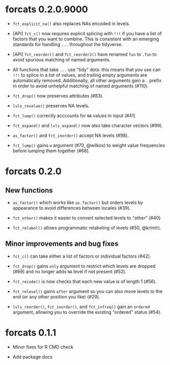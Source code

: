 # forcats 0.2.0.9000

* `fct_explicit_na()` also replaces NAs encoded in levels.

* [API] `fct_c()` now requires explicit splicing with `!!!` if you have a
  list of factors that you want to combine. This is consistent with an emerging
  standards for handling `...` throughout the tidyverse.

* [API] `fct_reorder()` and `fct_reorder2()` have renamed `fun` to `.fun` to
  avoid spurious matching of named arguments.

* All functions that take `...` use "tidy" dots: this means that you use can
  `!!!` to splice in a list of values, and trailing empty arguments are 
  automatically removed. Additionally, all other arguments gain a `.` prefix
  in order to avoid unhelpful matching of named arguments (#110).

* `fct_drop()` now preserves attributes (#83).

* `lvls_revalue()` preserves NA levels.

* `fct_lump()` correctly acccounts for `NA` values in input (#41)

* `fct_expand()` and `lvls_expand()` now also take character vectors (#99).

* `as_factor()` and `fct_inorder()` accept NA levels (#98).

* `fct_lump()` gains `w` argument (#70, @wilkox) to weight value
  frequencies before lumping them together (#68).

# forcats 0.2.0

## New functions

* `as_factor()` which works like `as.factor()` but orders levels by
  appearance to avoid differences between locales (#39).

* `fct_other()` makes it easier to convert selected levels to "other" (#40)

* `fct_relabel()` allows programmatic relabeling of levels (#50, @krlmlr).

## Minor improvements and bug fixes

* `fct_c()` can take either a list of factors or individual factors (#42).

* `fct_drop()` gains `only` argument to restrict which levels are dropped (#69)
  and no longer adds `NA` level if not present (#52).

* `fct_recode()` is now checks that each new value is of length 1 (#56).

* `fct_relevel()` gains `after` argument so you can also move levels
  to the end (or any other position you like) (#29).

* `lvls_reorder()`, `fct_inorder()`, and `fct_infreq()` gain an `ordered`
   argument, allowing you to override the existing "ordered" status (#54).

# forcats 0.1.1

* Minor fixes for R CMD check

* Add package docs
